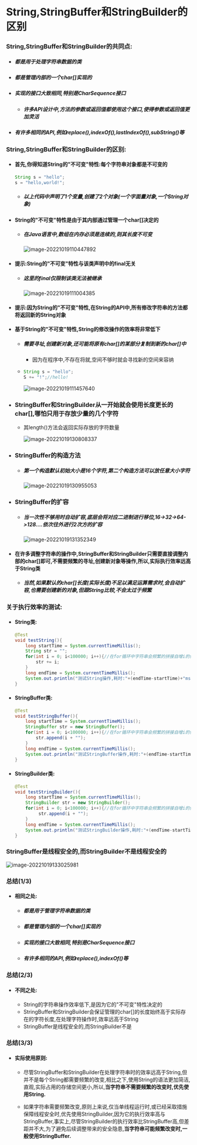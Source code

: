 # String,StringBuffer和StringBuilder的区别

### String,StringBuffer和StringBuilder的共同点:

- ##### 都是用于处理字符串数据的类

- ##### 都是管理内部的一个char[]实现的

- ##### 实现的接口大致相同,特别是CharSequence接口

  - ##### 许多API设计中,方法的参数或返回值都使用这个接口,使得参数或返回值更加灵活

- ##### 有许多相同的API,例如replace(),indexOf(),lastIndexOf(),subString()等

### String,StringBuffer和StringBuilder的区别:

- #### 首先,你得知道String的"不可变"特性:每个字符串对象都是不可变的

  ```java
  String s = "hello";
  s = "hello,world!";
  ```

  - ##### 以上代码中声明了1个变量,创建了2个对象(一个字面量对象,一个String对象)

- #### String的"不可变"特性是由于其内部通过管理一个char[]决定的

  - ##### 在Java语言中,数组在内存必须是连续的,则其长度不可变

    ![image-20221019110447892](images/image-20221019110447892.png)

- #### 提示:String的"不可变"特性与该类声明中的final无关

  - ##### 这里的final仅限制该类无法被继承

    ![image-20221019111004385](images/image-20221019111004385.png)

- #### 提示:因为String的"不可变"特性,在String的API中,所有修改字符串的方法都将返回新的String对象

- #### 基于String的"不可变"特性,String的修改操作的效率将非常低下

  - ##### 需要寻址,创建新对象,还可能将原有char[]的某部分复制到新的char[]中

    - 因为在程序中,不存在将就,空间不够时就会寻找新的空间来容纳

  - ```java
    String s = "hello";
    S += "!";//hello!
    ```

    ![image-20221019111457640](images/image-20221019111457640.png)

- ### StringBuffer和StringBuilder从一开始就会使用长度更长的char[],哪怕只用于存放少量的几个字符

  - 其length()方法会返回实际存放的字符数量

    ![image-20221019130808337](images/image-20221019130808337.png)

- ### StringBuffer的构造方法

  - ##### 第一个构造默认初始大小是16个字符,第二个构造方法可以放任意大小字符

    ![image-20221019130955053](images/image-20221019130955053.png)

- ### StringBuffer的扩容

  - ##### 当一次性不够用时自动扩容,底层会将对应二进制进行移位,16->32->64->128....依次往外进行2次方的扩容

    ![image-20221019131352349](images/image-20221019131352349.png)

- #### 在许多调整字符串的操作中,StringBuffer和StringBuilder只需要直接调整内部的char[]即可,不需要频繁的寻址,创建新对象等操作,所以,实际执行效率远高于String类

  - ##### 当然,如果默认的char[]长度(实际长度)不足以满足运算需求时,会自动扩容,也需要创建新的对象,但跟String比较,不会太过于频繁

### 关于执行效率的测试:

- #### String类:

  ```java
  @Test
  void testString(){
      long startTime = System.currentTimeMillis();
      String str = "";
      for(int i = 0; i<100000; i++){//在for循环中字符串会频繁的拼接自增i的值10万次
          str += i;
      }
      long endTime = System.currentTimeMillis();
      System.out.println("测试String操作,耗时:"+(endTime-startTime)+"ms");//23357ms
  }
  ```

- #### StringBuffer类:

  ```java
  @Test
  void testStringBuffer(){
      long startTime = System.currentTimeMillis();
      StringBuffer str = new StringBuffer();
      for(int i = 0; i<100000; i++){//在for循环中字符串会频繁的拼接自增i的值10万次
          str.append(i + "");
      }
      long endTime = System.currentTimeMillis();
      System.out.println("测试StringBuffer操作,耗时:"+(endTime-startTime)+"ms");//23ms
  }
  ```

- #### StringBuilder类:

  ```java
  @Test
  void testStringBuilder(){
      long startTime = System.currentTimeMillis();
      StringBuilder str = new StringBuilder();
      for(int i = 0; i<100000; i++){//在for循环中字符串会频繁的拼接自增i的值10万次
           str.append(i + "");
      }
      long endTime = System.currentTimeMillis();
      System.out.println("测试StringBuilder操作,耗时:"+(endTime-startTime)+"ms");//19ms
  }
  ```

### StringBuffer是线程安全的,而StringBuilder不是线程安全的

![image-20221019133025981](images/image-20221019133025981.png)

### 总结(1/3)

- #### 相同之处:

  - ##### 都是用于管理字符串数据的类

  - ##### 都是管理内部的一个char[]实现的

  - ##### 实现的接口大致相同,特别是CharSequence接口

  - ##### 有许多相同的API,例如replace(),indexOf()等

### 总结(2/3)

- #### 不同之处:

  - String的字符串操作效率低下,是因为它的"不可变"特性决定的
  - StringBuffer和StringBuilder会保证管理的char[]的长度始终高于实际存在的字符长度,在处理字符操作时,效率远高于String
  - StringBuffer是线程安全的,而StringBuilder不是

### 总结(3/3)

- #### 实际使用原则:

  - 尽管StringBuffer和StringBuilder在处理字符串时的效率远高于String,但并不是每个String都需要频繁的改变,相比之下,使用String的语法更加简洁,直观,实际占用的存储空间更小,所以,**当字符串不需要频繁的改变时,优先使用String.**

  - 如果字符串需要频繁改变,原则上来说,仅当单线程运行时,或已经采取措施保障线程安全时,优先使用StringBuilder,因为它的执行效率高与StringBuffer,事实上,尽管StringBuilder的执行效率比StringBuffer高,但差距并不大,为了避免后续调整带来的安全隐患,**当字符串可能频繁改变时,一般使用StringBuffer.**